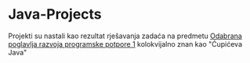 # Java-Projects

Projekti su nastali kao rezultat rješavanja zadaća na predmetu  [Odabrana poglavlja razvoja programske potpore 1](https://www.fer.unizg.hr/predmet/oprpp1_a) kolokvijalno znan kao "Ćupićeva Java"
